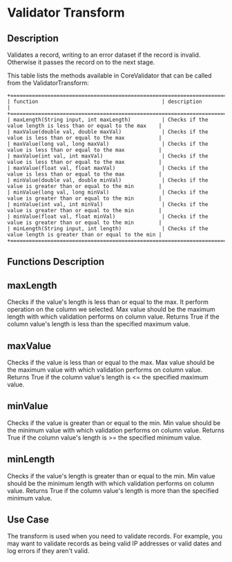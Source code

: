 # Validator Transform


Description
-----------
Validates a record, writing to an error dataset if the record is invalid.
Otherwise it passes the record on to the next stage.

This table lists the methods available in CoreValidator that can be called from the ValidatorTransform:

    +==================================================================================================================+
    | function                                        | description                                                    |
    +==================================================================================================================+
    | maxLength(String input, int maxLength)          | Checks if the value length is less than or equal to the max    |
    | maxValue(double val, double maxVal)             | Checks if the value is less than or equal to the max           |
    | maxValue(long val, long maxVal)                 | Checks if the value is less than or equal to the max           |
    | maxValue(int val, int maxVal)                   | Checks if the value is less than or equal to the max           |
    | maxValue(float val, float maxVal)               | Checks if the value is less than or equal to the max           |
    | minValue(double val, double minVal)             | Checks if the value is greater than or equal to the min        |
    | minValue(long val, long minVal)                 | Checks if the value is greater than or equal to the min        |
    | minValue(int val, int minVal)                   | Checks if the value is greater than or equal to the min        |
    | minValue(float val, float minVal)               | Checks if the value is greater than or equal to the min        |
    | minLength(String input, int length)             | Checks if the value length is greater than or equal to the min |
    +==================================================================================================================+


Functions Description
---------------------

maxLength
---------

Checks if the value's length is less than or equal to the max.
It perform operation on the column we selected. 
Max value should be the maximum length with which validation performs on column value.
Returns True if the column value's length is less than the specified maximum value. 

maxValue
--------

Checks if the value is less than or equal to the max.
Max value should be the maximum value with which validation performs on column value.
Returns True if the column value's length is <= the specified maximum value.

minValue
--------

Checks if the value is greater than or equal to the min.
Min value should be the minimum value with which validation performs on column value.
Returns True if the column value's length is >= the specified minimum value.

minLength
---------

Checks if the value's length is greater than or equal to the min.
Min value should be the minimum length with which validation performs on column value.
Returns True if the column value's length is more than the specified minimum value. 

Use Case
--------
The transform is used when you need to validate records. For example, you may want to
validate records as being valid IP addresses or valid dates and log errors if they aren't
valid.
